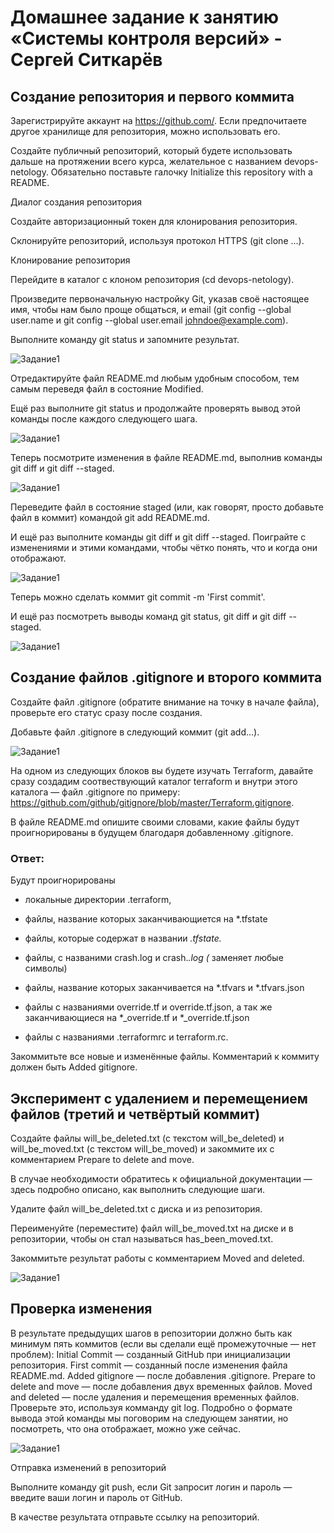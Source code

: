 # Домашнее задание к занятию «Системы контроля версий» - Сергей Ситкарёв

## Создание репозитория и первого коммита

Зарегистрируйте аккаунт на https://github.com/. Если предпочитаете другое хранилище для репозитория, можно использовать его.

Создайте публичный репозиторий, который будете использовать дальше на протяжении всего курса, желательное с названием devops-netology. Обязательно поставьте галочку Initialize this repository with a README.

Диалог создания репозитория

Создайте авторизационный токен для клонирования репозитория.

Склонируйте репозиторий, используя протокол HTTPS (git clone ...).

Клонирование репозитория

Перейдите в каталог с клоном репозитория (cd devops-netology).

Произведите первоначальную настройку Git, указав своё настоящее имя, чтобы нам было проще общаться, и email (git config --global user.name и git config --global user.email johndoe@example.com).

Выполните команду git status и запомните результат.

![Задание1](https://github.com/SSitkarev/devops-netology/blob/main/img/1_7.jpg)

Отредактируйте файл README.md любым удобным способом, тем самым переведя файл в состояние Modified.

Ещё раз выполните git status и продолжайте проверять вывод этой команды после каждого следующего шага.

![Задание1](https://github.com/SSitkarev/devops-netology/blob/main/img/1_9.jpg)

Теперь посмотрите изменения в файле README.md, выполнив команды git diff и git diff --staged.

![Задание1](https://github.com/SSitkarev/devops-netology/blob/main/img/1_10.jpg)

Переведите файл в состояние staged (или, как говорят, просто добавьте файл в коммит) командой git add README.md.

И ещё раз выполните команды git diff и git diff --staged. Поиграйте с изменениями и этими командами, чтобы чётко понять, что и когда они отображают.

![Задание1](https://github.com/SSitkarev/devops-netology/blob/main/img/1_12.jpg)

Теперь можно сделать коммит git commit -m 'First commit'.

И ещё раз посмотреть выводы команд git status, git diff и git diff --staged.

![Задание1](https://github.com/SSitkarev/devops-netology/blob/main/img/1_14.jpg)

## Создание файлов .gitignore и второго коммита

Создайте файл .gitignore (обратите внимание на точку в начале файла), проверьте его статус сразу после создания.

Добавьте файл .gitignore в следующий коммит (git add...).

![Задание1](https://github.com/SSitkarev/devops-netology/blob/main/img/2_2.jpg)

На одном из следующих блоков вы будете изучать Terraform, давайте сразу создадим соотвествующий каталог terraform и внутри этого каталога — файл .gitignore по примеру: https://github.com/github/gitignore/blob/master/Terraform.gitignore.

В файле README.md опишите своими словами, какие файлы будут проигнорированы в будущем благодаря добавленному .gitignore.

### Ответ: 

Будут проигнорированы 

- локальные директории .terraform,

- файлы, название которых заканчивающиется на *.tfstate

- файлы, которые содержат в названии *.tfstate.*

- файлы, с названими crash.log и crash.*.log (* заменяет любые символы)

- файлы, название которых заканчивается на *.tfvars и *.tfvars.json

- файлы с названиями override.tf и override.tf.json, а так же заканчивающиеся на *_override.tf и *_override.tf.json

- файлы с названиями .terraformrc и terraform.rc.

Закоммитьте все новые и изменённые файлы. Комментарий к коммиту должен быть Added gitignore.

## Эксперимент с удалением и перемещением файлов (третий и четвёртый коммит)

Создайте файлы will_be_deleted.txt (с текстом will_be_deleted) и will_be_moved.txt (с текстом will_be_moved) и закоммите их с комментарием Prepare to delete and move.

В случае необходимости обратитесь к официальной документации — здесь подробно описано, как выполнить следующие шаги.

Удалите файл will_be_deleted.txt с диска и из репозитория.

Переименуйте (переместите) файл will_be_moved.txt на диске и в репозитории, чтобы он стал называться has_been_moved.txt.

Закоммитьте результат работы с комментарием Moved and deleted.

![Задание1](https://github.com/SSitkarev/devops-netology/blob/main/img/3.jpg)

## Проверка изменения

В результате предыдущих шагов в репозитории должно быть как минимум пять коммитов (если вы сделали ещё промежуточные — нет проблем):
Initial Commit — созданный GitHub при инициализации репозитория.
First commit — созданный после изменения файла README.md.
Added gitignore — после добавления .gitignore.
Prepare to delete and move — после добавления двух временных файлов.
Moved and deleted — после удаления и перемещения временных файлов.
Проверьте это, используя комманду git log. Подробно о формате вывода этой команды мы поговорим на следующем занятии, но посмотреть, что она отображает, можно уже сейчас.

![Задание1](https://github.com/SSitkarev/devops-netology/blob/main/img/4.jpg)

Отправка изменений в репозиторий

Выполните команду git push, если Git запросит логин и пароль — введите ваши логин и пароль от GitHub.

В качестве результата отправьте ссылку на репозиторий.